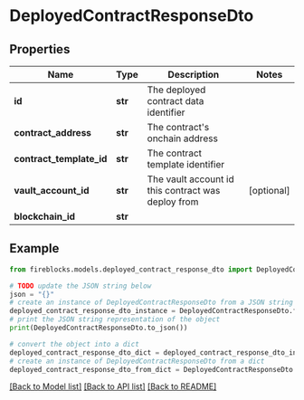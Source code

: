 # DeployedContractResponseDto


## Properties

Name | Type | Description | Notes
------------ | ------------- | ------------- | -------------
**id** | **str** | The deployed contract data identifier | 
**contract_address** | **str** | The contract&#39;s onchain address | 
**contract_template_id** | **str** | The contract template identifier | 
**vault_account_id** | **str** | The vault account id this contract was deploy from | [optional] 
**blockchain_id** | **str** |  | 

## Example

```python
from fireblocks.models.deployed_contract_response_dto import DeployedContractResponseDto

# TODO update the JSON string below
json = "{}"
# create an instance of DeployedContractResponseDto from a JSON string
deployed_contract_response_dto_instance = DeployedContractResponseDto.from_json(json)
# print the JSON string representation of the object
print(DeployedContractResponseDto.to_json())

# convert the object into a dict
deployed_contract_response_dto_dict = deployed_contract_response_dto_instance.to_dict()
# create an instance of DeployedContractResponseDto from a dict
deployed_contract_response_dto_from_dict = DeployedContractResponseDto.from_dict(deployed_contract_response_dto_dict)
```
[[Back to Model list]](../README.md#documentation-for-models) [[Back to API list]](../README.md#documentation-for-api-endpoints) [[Back to README]](../README.md)


